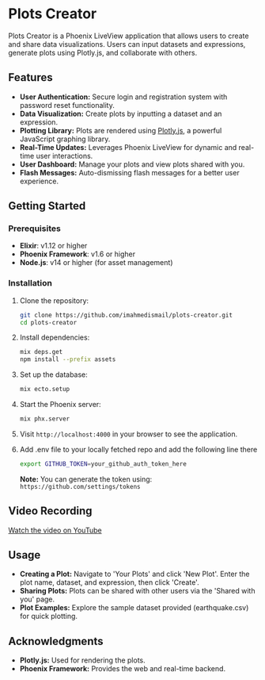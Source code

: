 # Plots Creator

Plots Creator is a Phoenix LiveView application that allows users to create and share data visualizations. Users can input datasets and expressions, generate plots using Plotly.js, and collaborate with others.

## Features

- **User Authentication:** Secure login and registration system with password reset functionality.
- **Data Visualization:** Create plots by inputting a dataset and an expression.
- **Plotting Library:** Plots are rendered using [Plotly.js](https://plotly.com/javascript/), a powerful JavaScript graphing library.
- **Real-Time Updates:** Leverages Phoenix LiveView for dynamic and real-time user interactions.
- **User Dashboard:** Manage your plots and view plots shared with you.
- **Flash Messages:** Auto-dismissing flash messages for a better user experience.

## Getting Started

### Prerequisites

- **Elixir**: v1.12 or higher
- **Phoenix Framework**: v1.6 or higher
- **Node.js**: v14 or higher (for asset management)

### Installation

1. Clone the repository:

   ```bash
   git clone https://github.com/imahmedismail/plots-creator.git
   cd plots-creator
   ```

2. Install dependencies:

    ```bash
    mix deps.get
    npm install --prefix assets
    ```

3. Set up the database:

    ```bash
    mix ecto.setup
    ```

4. Start the Phoenix server:

    ```bash
    mix phx.server
    ```

5. Visit `http://localhost:4000` in your browser to see the application.
6. Add .env file to your locally fetched repo and add the following line there

    ```bash
    export GITHUB_TOKEN=your_github_auth_token_here
    ```

   **Note:** You can generate the token using: `https://github.com/settings/tokens`

## Video Recording

[Watch the video on YouTube](https://youtu.be/ONVOaSrUlz4)

## Usage

- **Creating a Plot:** Navigate to 'Your Plots' and click 'New Plot'. Enter the plot name, dataset, and expression, then click 'Create'.
- **Sharing Plots:** Plots can be shared with other users via the 'Shared with you' page.
- **Plot Examples:** Explore the sample dataset provided (earthquake.csv) for quick plotting.

## Acknowledgments

- **Plotly.js:** Used for rendering the plots.
- **Phoenix Framework:** Provides the web and real-time backend.
